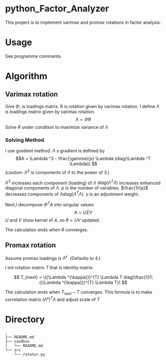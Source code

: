 # python_Factor_Analyzer

This project is to implement varimax and promax rotations in factor analysis.

# Usage

See programme comments.

# Algorithm

## Varimax rotation

Give $\Phi$, is loadings matrix.
R is rotation given by varimax rotation.
I define $\Lambda$ is loadings matrix given by varimax rotation.
$$\Lambda = \Phi R$$
Solve $R$ under condition to maximize variance of $\Lambda$

### Solving Method
I use gradient method.
$\Lambda$ s gradient is defined by
$$A = \Lambda ^3 - \frac{\gamma}{p} \Lambda (diag(\Lambda ^T \Lambda)) $$
(caution: $\Lambda ^3$ is components of $\Lambda$ to the power of 3.)

$\Lambda ^3$ increases each component (loading) of $\Lambda$
$diag(\Lambda ^T \Lambda)$ increases enhanced diagonal components of $\Lambda$.
$p$ is the number of variables. $\frac{1}{p}$ decreases components of $\Lambda diag(\Lambda ^T \Lambda)$.
$\gamma$ is an adjustment weight.

Next,I decompose  $\Phi ^{T}A$ into singular values
$$A = U\Sigma V$$
$U$ and $V$ show kernel of $A$, so $R = UV$ updated.

The calculation ends when $R$ converges.


## Promax rotation

Assume promax loadings is $\Lambda ^{\kappa}$. (Defaults to 4.)

I init rotation matrix $T$ that is identity matrix.

$$ T_{next} = \({\Lambda ^{\kappa}})^{T} \Lambda T diag(\frac{1}{\({\Lambda ^{\kappa}})^{T} \Lambda T})  $$

The calculation ends when $T_{next} - T$ converges.
This formula is to make correlation matrix $({\Lambda^{\kappa}})^{T} \Lambda$ and adjust scale of $T$

# Directory

```
.
├── README.md
├── sandbox
│   └── README.md
└── src
    └── rotator.py
```
